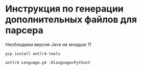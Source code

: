 # Инструкция по генерации дополнительных файлов для парсера

Необходима версия Java не младше 11

```shell
pip install antlr4-tools

antlr4 Lenguage.g4 -Dlanguage=Python3
```
